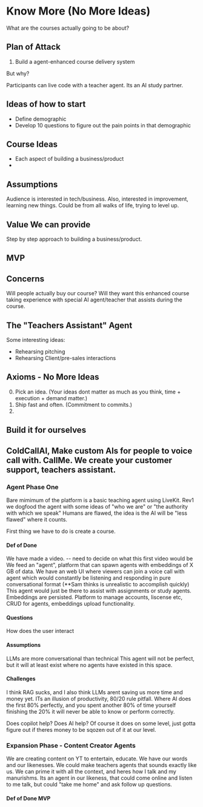 # Know More (No More Ideas)

What are the courses actually going to be about?

## Plan of Attack

1. Build a agent-enhanced course delivery system

But why?

Participants can live code with a teacher agent. Its an AI study partner.

## Ideas of how to start

- Define demographic
- Develop 10 questions to figure out the pain points in that demographic

## Course Ideas

- Each aspect of building a business/product
-

## Assumptions

Audience is interested in tech/business.
Also, interested in improvement, learning new things.
Could be from all walks of life, trying to level up.

## Value We can provide

Step by step approach to building a business/product.

## MVP

## Concerns

Will people actually buy our course?
Will they want this enhanced course taking experience with special AI agent/teacher that assists during the course.

## The "Teachers Assistant" Agent

Some interesting ideas:

- Rehearsing pitching
- Rehearsing Client/pre-sales interactions

## Axioms - No More Ideas

0. Pick an idea. (Your ideas dont matter as much as you think, time + execution + demand matter.)
1. Ship fast and often. (Commitment to commits.)
2.

## Build it for ourselves

## ColdCallAI, Make custom AIs for people to voice call with. CallMe. We create your customer support, teachers assistant.

### Agent Phase One

Bare mimimum of the platform is a basic teaching agent using LiveKit.
Rev1 we dogfood the agent with some ideas of "who we are" or "the authority with which we speak"
Humans are flawed, the idea is the AI will be "less flawed" where it counts.

First thing we have to do is create a course.

#### Def of Done

We have made a video. -- need to decide on what this first video would be
We feed an "agent", platform that can spawn agents with embeddings of X GB of data.
We have an web UI where viewers can join a voice call with agent which would constantly be listening and responding in pure conversational format (\*\*Sam thinks is unrealistic to accomplish quickly)
This agent would just be there to assist with assignments or study agents.
Embeddings are persisted.
Platform to manage accounts, liscense etc, CRUD for agents, embeddings upload functionality.

#### Questions

How does the user interact

#### Assumptions

LLMs are more conversational than technical
This agent will not be perfect, but it will at least exist where no agents have existed in this space.

#### Challenges

I think RAG sucks, and I also think LLMs arent saving us more time and money yet.
ITs an illusion of productivity, 80/20 rule pitfall.
Where AI does the first 80% perfectly, and you spent another 80% of time yourself finishing the 20% it will never be able to know or perform correctly.

Does copilot help? Does AI help? Of course it does on some level, just gotta figure out if theres money to be sqozen out of it at our level.

### Expansion Phase - Content Creator Agents

We are creating content on YT to entertain, educate. We have our words and our likenesses. We could make teachers agents that sounds exactly like us. We can prime it with all the context, and heres how I talk and my manurishms. Its an agent in our likeness, that could come online and listen to me talk, but could "take me home" and ask follow up questions.

#### Def of Done MVP
